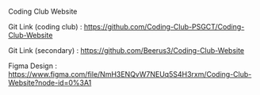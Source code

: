 Coding Club Website

Git Link (coding club) : https://github.com/Coding-Club-PSGCT/Coding-Club-Website

Git Link (secondary) : https://github.com/Beerus3/Coding-Club-Website

Figma Design : https://www.figma.com/file/NmH3ENQvW7NEUq5S4H3rxm/Coding-Club-Website?node-id=0%3A1
